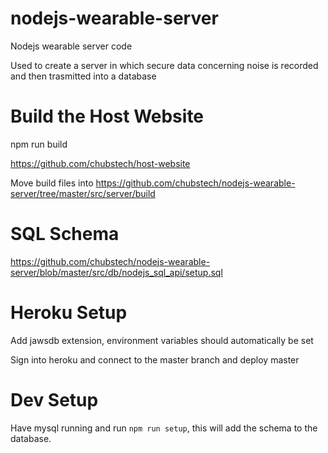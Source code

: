 # nodejs-wearable-server
Nodejs wearable server code

Used to create a server in which secure data concerning noise is recorded and then trasmitted into a database

# Build the Host Website

npm run build

https://github.com/chubstech/host-website

Move build files into https://github.com/chubstech/nodejs-wearable-server/tree/master/src/server/build

# SQL Schema

https://github.com/chubstech/nodejs-wearable-server/blob/master/src/db/nodejs_sql_api/setup.sql

# Heroku Setup

Add jawsdb extension, environment variables should automatically be set

Sign into heroku and connect to the master branch and deploy master

# Dev Setup

Have mysql running and run `npm run setup`, this will add the schema to the database.
